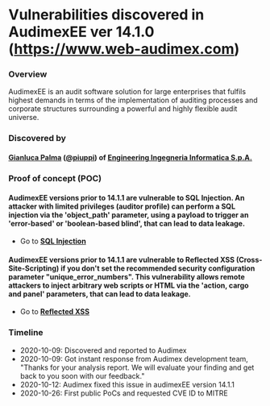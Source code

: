 # Vulnerabilities discovered in AudimexEE ver 14.1.0 (https://www.web-audimex.com)

### Overview
AudimexEE is an audit software solution for large enterprises that fulfils highest demands in terms of the implementation of auditing processes and corporate structures surrounding a powerful and highly flexible audit universe.

### Discovered by
#### [Gianluca Palma](https://www.linkedin.com/in/piuppi/) ([@piuppi](https://twitter.com/piuppi)) of [Engineering Ingegneria Informatica S.p.A.](https://www.eng.it)
 
### Proof of concept (POC)

#### AudimexEE versions prior to 14.1.1 are vulnerable to SQL Injection. An attacker with limited privileges (auditor profile) can perform a SQL injection via the 'object_path' parameter, using a payload to trigger an 'error-based' or 'boolean-based blind', that can lead to data leakage.

- Go to **[SQL Injection](SQLInjection.md)**

#### AudimexEE versions prior to 14.1.1 are vulnerable to Reflected XSS (Cross-Site-Scripting) if you don't set the recommended security configuration parameter "unique_error_numbers". This vulnerability allows remote attackers to inject arbitrary web scripts or HTML via the 'action, cargo and panel' parameters, that can lead to data leakage.

- Go to **[Reflected XSS](Reflected-XSS.md)**

### Timeline
- 2020-10-09: Discovered and reported to Audimex
- 2020-10-09: Got instant response from Audimex development team, "Thanks for your analysis report. We will evaluate your finding and get back to you soon with our feedback."
- 2020-10-12: Audimex fixed this issue in audimexEE version 14.1.1
- 2020-10-26: First public PoCs and requested CVE ID to MITRE

